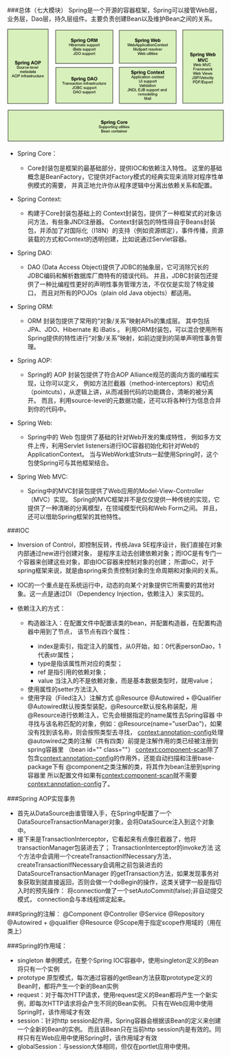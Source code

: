 ###总体（七大模块）
Spring是一个开源的容器框架，Spring可以接管Web层，业务层，Dao层，持久层组件。主要负责创建Bean以及维护Bean之间的关系。

![](spring7大模块.jpg)

- Spring Core：
    - Core封装包是框架的最基础部分，提供IOC和依赖注入特性。
这里的基础概念是BeanFactory，它提供对Factory模式的经典实现来消除对程序性单例模式的需要，
并真正地允许你从程序逻辑中分离出依赖关系和配置。 

- Spring Context:
    - 构建于Core封装包基础上的 Context封装包，提供了一种框架式的对象访问方法，有些象JNDI注册器。
Context封装包的特性得自于Beans封装包，并添加了对国际化（I18N）的支持（例如资源绑定），事件传播，资源装载的方式和Context的透明创建，比如说通过Servlet容器。 

- Spring DAO: 
    - DAO (Data Access Object)提供了JDBC的抽象层，它可消除冗长的JDBC编码和解析数据库厂商特有的错误代码。 
并且，JDBC封装包还提供了一种比编程性更好的声明性事务管理方法，不仅仅是实现了特定接口，
而且对所有的POJOs（plain old Java objects）都适用。

- Spring ORM: 
    - ORM 封装包提供了常用的“对象/关系”映射APIs的集成层。 
其中包括JPA、JDO、Hibernate 和 iBatis 。
利用ORM封装包，可以混合使用所有Spring提供的特性进行“对象/关系”映射，如前边提到的简单声明性事务管理。 

- Spring AOP: 
    - Spring的 AOP 封装包提供了符合AOP Alliance规范的面向方面的编程实现，让你可以定义，
例如方法拦截器（method-interceptors）和切点（pointcuts），从逻辑上讲，从而减弱代码的功能耦合，清晰的被分离开。
而且，利用source-level的元数据功能，还可以将各种行为信息合并到你的代码中。 

- Spring Web: 
    - Spring中的 Web 包提供了基础的针对Web开发的集成特性，
例如多方文件上传，利用Servlet listeners进行IOC容器初始化和针对Web的ApplicationContext。
当与WebWork或Struts一起使用Spring时，这个包使Spring可与其他框架结合。

- Spring Web MVC: 
    - Spring中的MVC封装包提供了Web应用的Model-View-Controller（MVC）实现。
Spring的MVC框架并不是仅仅提供一种传统的实现，它提供了一种清晰的分离模型，在领域模型代码和Web Form之间。
并且，还可以借助Spring框架的其他特性。

###IOC
- Inversion of Control，即控制反转，传统Java SE程序设计，我们直接在对象内部通过new进行创建对象，
是程序主动去创建依赖对象；而IOC是有专门一个容器来创建这些对象，即由IOC容器来控制对象的创建；
所谓IoC，对于spring框架来说，就是由spring来负责控制对象的生命周期和对象间的关系。

- IOC的一个重点是在系统运行中，动态的向某个对象提供它所需要的其他对象。这一点是通过DI
（Dependency Injection，依赖注入）来实现的。

- 依赖注入的方式：
    * 构造器注入：在配置文件中配置该类的bean，并配置构造器，在配置构造器中用到了<constructor-arg>节点，
    该节点有四个属性：
        - index是索引，指定注入的属性，从0开始，如：0代表personDao，1代表str属性；
        - type是指该属性所对应的类型；
        - ref 是指引用的依赖对象；
        - value 当注入的不是依赖对象，而是基本数据类型时，就用value；
    * 使用属性的setter方法注入
    * 使用字段（Filed注入）注解方式
@Resource
@Autowired + @Qualifier
@Autowired默认按类型装配，@Resource默认按名称装配，用@Resource进行依赖注入，它先会根据指定的name属性去Spring容器
中寻找与该名称匹配的对象，例如：@Resource(name="userDao")，如果没有找到该名称，则会按照类型去寻找，
<context:annotation-config>处理@autowired之类的注解（共有四类）前提是注解作用的类已经被注册到spring容器里
（bean id="" class=""） 
<context:component-scan>除了包含<context:annotation-config>的作用外，还能自动扫描和注册base-package下有
@component之类注解的类，将其作为bean注册到spring容器里
所以配置文件如果有<context:component-scan>就不需要<context:annotation-config>了。

###Spring AOP实现事务
- 首先从DataSource由谁管理入手，在Spring中配置了一个DataSourceTransactionManager对象，会将DataSource注入到这个对象中。
- 接下来是TransactionInterceptor，它看起来有点像拦截器了，他将transactionManager包装进去了；
TransactionInterceptor的invoke方法
这个方法中会调用一个createTransactionIfNecessary方法，createTransactionIfNecessary会调用之前包装进去的DataSourceTransactionManager
的getTransaction方法，如果发现事务对象获取到就直接返回，否则会做一个doBegin的操作，这类关键字一般是指切入时的预先操作：
将connection做了一个setAutoCommit(false);非自动提交模式，
connection会与本线程绑定起来。

###Spring的注解：
@Component
@Controller
@Service
@Repository
@Autowired + @qualifier
@Resource
@Scope用于指定scope作用域的（用在类上）

###Spring的作用域：
* singleton 单例模式，在整个Spring IOC容器中，使用singleton定义的Bean将只有一个实例
* prototype 原型模式，每次通过容器的getBean方法获取prototype定义的Bean时，都将产生一个新的Bean实例
* request：对于每次HTTP请求，使用request定义的Bean都将产生一个新实例，即每次HTTP请求将会产生不同的Bean实例。
只有在Web应用中使用Spring时，该作用域才有效
* session：针对http session起作用，Spring容器会根据该Bean的定义来创建一个全新的Bean的实例。
而且该Bean只在当前http session内是有效的。同样只有在Web应用中使用Spring时，该作用域才有效
* globalSession：与session大体相同，但仅在portlet应用中使用。




